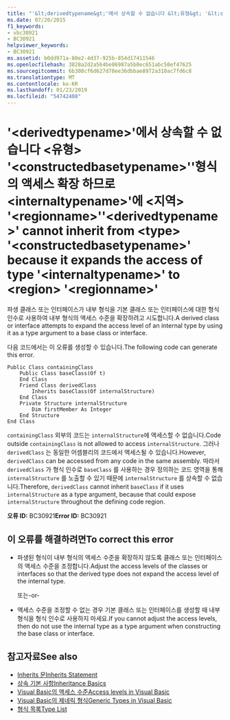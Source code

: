 ```yaml
---
title: "'&lt;derivedtypename&gt;'에서 상속할 수 없습니다 &lt;유형&gt; '&lt;constructedbasetypename&gt;''형식의 액세스 확장 하므로&lt;internaltypename&gt;'에 &lt;지역&gt; '&lt;regionname&gt;'"
ms.date: 07/20/2015
f1_keywords:
- vbc30921
- BC30921
helpviewer_keywords:
- BC30921
ms.assetid: b0dd971a-80e2-4d37-925b-854d17411546
ms.openlocfilehash: 3828a2d2a564be86987a5b0ec651abc50ef47625
ms.sourcegitcommit: 6b308cf6d627d78ee36dbbae8972a310ac7fd6c8
ms.translationtype: MT
ms.contentlocale: ko-KR
ms.lasthandoff: 01/23/2019
ms.locfileid: "54742408"
---
```

# <a name="ltderivedtypenamegt-cannot-inherit-from-lttypegt-ltconstructedbasetypenamegt-because-it-expands-the-access-of-type-ltinternaltypenamegt-to-ltregiongt-ltregionnamegt"></a><span data-ttu-id="73d8a-102">'&lt;derivedtypename&gt;'에서 상속할 수 없습니다 &lt;유형&gt; '&lt;constructedbasetypename&gt;''형식의 액세스 확장 하므로&lt;internaltypename&gt;'에 &lt;지역&gt; '&lt;regionname&gt;'</span><span class="sxs-lookup"><span data-stu-id="73d8a-102">'&lt;derivedtypename&gt;' cannot inherit from &lt;type&gt; '&lt;constructedbasetypename&gt;' because it expands the access of type '&lt;internaltypename&gt;' to &lt;region&gt; '&lt;regionname&gt;'</span></span>
<span data-ttu-id="73d8a-103">파생 클래스 또는 인터페이스가 내부 형식을 기본 클래스 또는 인터페이스에 대한 형식 인수로 사용하여 내부 형식의 액세스 수준을 확장하려고 시도합니다.</span><span class="sxs-lookup"><span data-stu-id="73d8a-103">A derived class or interface attempts to expand the access level of an internal type by using it as a type argument to a base class or interface.</span></span>  
  
 <span data-ttu-id="73d8a-104">다음 코드에서는 이 오류를 생성할 수 있습니다.</span><span class="sxs-lookup"><span data-stu-id="73d8a-104">The following code can generate this error.</span></span>  
  
```  
Public Class containingClass  
    Public Class baseClass(Of t)  
    End Class  
    Friend Class derivedClass  
        Inherits baseClass(Of internalStructure)  
    End Class  
    Private Structure internalStructure  
        Dim firstMember As Integer  
    End Structure  
End Class  
```  
  
 <span data-ttu-id="73d8a-105">`containingClass` 외부의 코드는 `internalStructure`에 액세스할 수 없습니다.</span><span class="sxs-lookup"><span data-stu-id="73d8a-105">Code outside `containingClass` is not allowed to access `internalStructure`.</span></span> <span data-ttu-id="73d8a-106">그러나 `derivedClass` 는 동일한 어셈블리의 코드에서 액세스될 수 있습니다.</span><span class="sxs-lookup"><span data-stu-id="73d8a-106">However, `derivedClass` can be accessed from any code in the same assembly.</span></span> <span data-ttu-id="73d8a-107">따라서 `derivedClass` 가 형식 인수로 `baseClass` 를 사용하는 경우 정의하는 코드 영역을 통해 `internalStructure` 를 노출할 수 있기 때문에 `internalStructure` 를 상속할 수 없습니다.</span><span class="sxs-lookup"><span data-stu-id="73d8a-107">Therefore, `derivedClass` cannot inherit `baseClass` if it uses `internalStructure` as a type argument, because that could expose `internalStructure` throughout the defining code region.</span></span>  
  
 <span data-ttu-id="73d8a-108">**오류 ID:** BC30921</span><span class="sxs-lookup"><span data-stu-id="73d8a-108">**Error ID:** BC30921</span></span>  
  
## <a name="to-correct-this-error"></a><span data-ttu-id="73d8a-109">이 오류를 해결하려면</span><span class="sxs-lookup"><span data-stu-id="73d8a-109">To correct this error</span></span>  
  
-   <span data-ttu-id="73d8a-110">파생된 형식이 내부 형식의 액세스 수준을 확장하지 않도록 클래스 또는 인터페이스의 액세스 수준을 조정합니다.</span><span class="sxs-lookup"><span data-stu-id="73d8a-110">Adjust the access levels of the classes or interfaces so that the derived type does not expand the access level of the internal type.</span></span>  
  
     <span data-ttu-id="73d8a-111">또는</span><span class="sxs-lookup"><span data-stu-id="73d8a-111">-or-</span></span>  
  
-   <span data-ttu-id="73d8a-112">액세스 수준을 조정할 수 없는 경우 기본 클래스 또는 인터페이스를 생성할 때 내부 형식을 형식 인수로 사용하지 마세요.</span><span class="sxs-lookup"><span data-stu-id="73d8a-112">If you cannot adjust the access levels, then do not use the internal type as a type argument when constructing the base class or interface.</span></span>  
  
## <a name="see-also"></a><span data-ttu-id="73d8a-113">참고자료</span><span class="sxs-lookup"><span data-stu-id="73d8a-113">See also</span></span>
- [<span data-ttu-id="73d8a-114">Inherits 문</span><span class="sxs-lookup"><span data-stu-id="73d8a-114">Inherits Statement</span></span>](../../visual-basic/language-reference/statements/inherits-statement.md)
- [<span data-ttu-id="73d8a-115">상속 기본 사항</span><span class="sxs-lookup"><span data-stu-id="73d8a-115">Inheritance Basics</span></span>](../../visual-basic/programming-guide/language-features/objects-and-classes/inheritance-basics.md)
- [<span data-ttu-id="73d8a-116">Visual Basic의 액세스 수준</span><span class="sxs-lookup"><span data-stu-id="73d8a-116">Access levels in Visual Basic</span></span>](../../visual-basic/programming-guide/language-features/declared-elements/access-levels.md)
- [<span data-ttu-id="73d8a-117">Visual Basic의 제네릭 형식</span><span class="sxs-lookup"><span data-stu-id="73d8a-117">Generic Types in Visual Basic</span></span>](../../visual-basic/programming-guide/language-features/data-types/generic-types.md)
- [<span data-ttu-id="73d8a-118">형식 목록</span><span class="sxs-lookup"><span data-stu-id="73d8a-118">Type List</span></span>](../../visual-basic/language-reference/statements/type-list.md)
